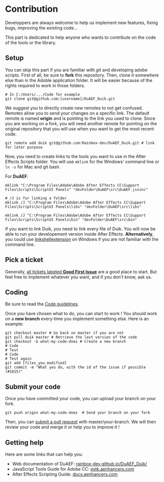 # Contribution

Developpers are always welcome to help us implement new features, fixing bugs, improving the existing code...

This part is dedicated to help anyone who wants to contribute on the code of the tools or the library.

## Setup

You can skip this part if you are familiar with *git* and developing adobe scripts.
First of all, be sure to **fork** this repository. Then, clone it somewhere else than in the Adoble application folder. It will be easier because of the rights required to work in those folders.

```
# In C:/Users/.../Code for example
git clone git@github.com:[username]/DuAEF_Duik.git
```

We suggest you to directly create new remotes to not get confused. Remotes allow you to send your changes on a specific link. The default remote is named **origin** and is pointing to the link you used to clone. Since you are working on a fork, you will need another remote for pointing on the original repository that you will use when you want to get the most recent code.

```
git remote add duik git@github.com:Rainbox-dev/DuAEF_Duik.git # link for later purpose
```

Now, you need to create links to the tools you want to use in the After Effects Scripts folder. You will use `mklink` for the Windows' command line or `ln -s` for Mac and git bash.

For **DuAEF**:
```
mklink "C:\Program Files\Adobe\Adobe After Effects CC\Support Files\Scripts\ScriptUI Panels" "devFolder\DuAEF\src\DuAEF.jsxinc"

# /J is for linking a folder
mklink /J "C:\Program Files\Adobe\Adobe After Effects CC\Support Files\Scripts\ScriptUI Panels\libs" "devFolder\DuAEF\src\libs"

mklink /J "C:\Program Files\Adobe\Adobe After Effects CC\Support Files\Scripts\ScriptUI Panels\bin" "devFolder\DuAEF\src\bin"
```
If you want to link Duik, you need to link every file of Duik.
You will now be able to run your developement version inside After Effects.
**Alternatively**, you could use [linkshellextension](http://schinagl.priv.at/nt/hardlinkshellext/linkshellextension.html) on Windows if you are not familiar with the command line.

## Pick a ticket

Generally, [all tickets labeled **Good First Issue**](https://github.com/Rainbox-dev/DuAEF_Duik/issues?q=is%3Aopen+is%3Aissue+label%3A%22Good+First+Issue%22) are a good place to start. But feel free to implement whatever you want, and if you don't know, ask us.

## Coding

Be sure to read the [Code guidelines](../Code-Guidelines).

Once you have chosen what to do, you can start to work ! You should work on a **new branch** every-time you implement something else. Here is an example:

```
git checkout master # Go back on master if you are not
git pull duik master # Retrieve the last version of the code
git checkout -b what-my-code-does # Create a new branch
# Code
# Test
# Code
# Test again
git add [files_you_modified]
git commit -m "What you do, with the id of the issue if possible (#1815)"
```

## Submit your code

Once you have committed your code, you can upload your branch on your fork.
```
git push origin what-my-code-does  # Send your branch on your fork
```
Then, you can [submit a pull request](https://github.com/Rainbox-dev/DuAEF_Duik/compare) with master/your-branch. We will then review your code and merge it or help you to improve it !

## Getting help

Here are some links that can help you:

- Web documentation of DuAEF: [rainbox-dev.github.io/DuAEF_Duik/](../Framework-Reference)  
- JavaScript Tools Guide for Adobe CC: [estk.aenhancers.com](http://estk.aenhancers.com)  
- After Effects Scripting Guide: [docs.aenhancers.com](http://docs.aenhancers.com/)
